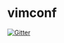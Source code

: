 # vimconf

[![Gitter](https://badges.gitter.im/vim-jp/vimconf2016-speakers.svg)](https://gitter.im/vim-jp/vimconf2016-speakers?utm_source=badge&utm_medium=badge&utm_campaign=pr-badge&utm_content=badge)
